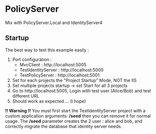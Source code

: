 # PolicyServer
Mix with PolicyServer.Local and IdentityServer4

## Startup
The best way to test this example easily :

1. Port configuration :
    - MvcClient : http://localhost:5005
    - TestIdentityServer : http://localhost:5000
    - TestPolicyServer : http://localhost:5001
2. Set for each projects the "Project Startup" Mode, NOT the IIS
3. Set multiple projects startup -> set Start for all 3 projects
4. Go to http://localhost:5005, Login with test user (Alice/Bob) and test different URL
5. Should work as expected.... (I hope)

__!! Warning !!__
You must first start the TestIdentityServer project with a custom application arguments: __/seed__ then you can remove it for normal usage.
The __/seed__ parameter creates the 2 user : alice and bob, and correctly migrate the database that identity server needs.